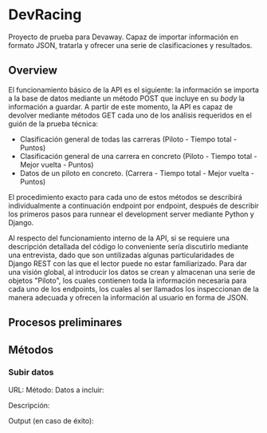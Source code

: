 # DevRacing
Proyecto de prueba para Devaway. Capaz de importar información en formato JSON, tratarla y ofrecer una serie de clasificaciones y resultados.


## Overview
El funcionamiento básico de la API es el siguiente: la información se importa a la base de datos mediante un método POST que incluye en su *body* la información a guardar. A partir de este momento, la API es capaz de devolver mediante métodos GET cada uno de los análisis requeridos en el guión de la prueba técnica:

- Clasificación general de todas las carreras (Piloto - Tiempo total - Puntos)
- Clasificación general de una carrera en concreto (Piloto - Tiempo total - Mejor vuelta - Puntos)
- Datos de un piloto en concreto. (Carrera - Tiempo total - Mejor vuelta - Puntos)

El procedimiento exacto para cada uno de estos métodos se describirá individualmente a continuación endpoint por endpoint, después de describir los primeros pasos para runnear el development server mediante Python y Django.

Al respecto del funcionamiento interno de la API, si se requiere una descripción detallada del código lo conveniente sería discutirlo mediante una entrevista, dado que son untilizadas algunas particularidades de Django REST con las que el lector puede no estar familiarizado. Para dar una visión global, al introducir los datos se crean y almacenan una serie de objetos "Piloto", los cuales contienen toda la información necesaria para cada uno de los endpoints, los cuales al ser llamados los inspeccionan de la manera adecuada y ofrecen la información al usuario en forma de JSON.
 
 
## Procesos preliminares

## Métodos
### Subir datos
URL:
Método:
Datos a incluir:

Descripción:

Output (en caso de éxito):

